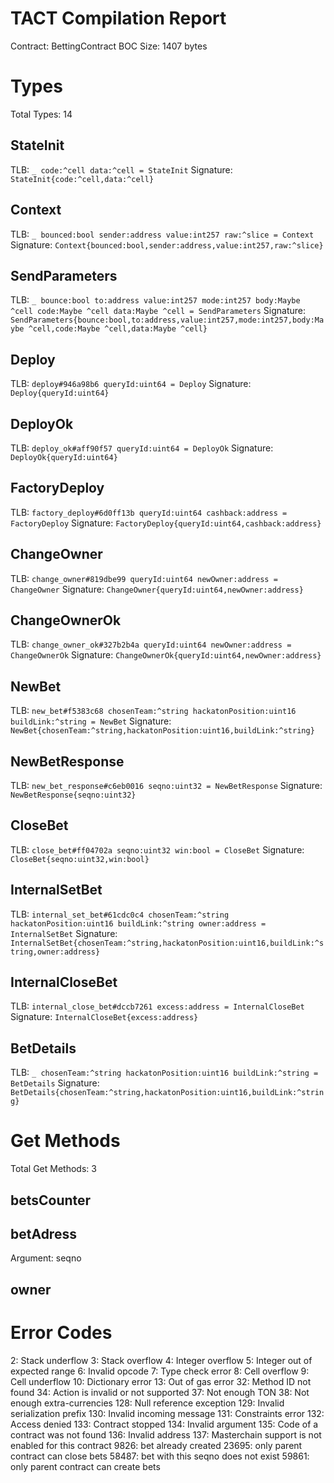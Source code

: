 # TACT Compilation Report
Contract: BettingContract
BOC Size: 1407 bytes

# Types
Total Types: 14

## StateInit
TLB: `_ code:^cell data:^cell = StateInit`
Signature: `StateInit{code:^cell,data:^cell}`

## Context
TLB: `_ bounced:bool sender:address value:int257 raw:^slice = Context`
Signature: `Context{bounced:bool,sender:address,value:int257,raw:^slice}`

## SendParameters
TLB: `_ bounce:bool to:address value:int257 mode:int257 body:Maybe ^cell code:Maybe ^cell data:Maybe ^cell = SendParameters`
Signature: `SendParameters{bounce:bool,to:address,value:int257,mode:int257,body:Maybe ^cell,code:Maybe ^cell,data:Maybe ^cell}`

## Deploy
TLB: `deploy#946a98b6 queryId:uint64 = Deploy`
Signature: `Deploy{queryId:uint64}`

## DeployOk
TLB: `deploy_ok#aff90f57 queryId:uint64 = DeployOk`
Signature: `DeployOk{queryId:uint64}`

## FactoryDeploy
TLB: `factory_deploy#6d0ff13b queryId:uint64 cashback:address = FactoryDeploy`
Signature: `FactoryDeploy{queryId:uint64,cashback:address}`

## ChangeOwner
TLB: `change_owner#819dbe99 queryId:uint64 newOwner:address = ChangeOwner`
Signature: `ChangeOwner{queryId:uint64,newOwner:address}`

## ChangeOwnerOk
TLB: `change_owner_ok#327b2b4a queryId:uint64 newOwner:address = ChangeOwnerOk`
Signature: `ChangeOwnerOk{queryId:uint64,newOwner:address}`

## NewBet
TLB: `new_bet#f5383c68 chosenTeam:^string hackatonPosition:uint16 buildLink:^string = NewBet`
Signature: `NewBet{chosenTeam:^string,hackatonPosition:uint16,buildLink:^string}`

## NewBetResponse
TLB: `new_bet_response#c6eb0016 seqno:uint32 = NewBetResponse`
Signature: `NewBetResponse{seqno:uint32}`

## CloseBet
TLB: `close_bet#ff04702a seqno:uint32 win:bool = CloseBet`
Signature: `CloseBet{seqno:uint32,win:bool}`

## InternalSetBet
TLB: `internal_set_bet#61cdc0c4 chosenTeam:^string hackatonPosition:uint16 buildLink:^string owner:address = InternalSetBet`
Signature: `InternalSetBet{chosenTeam:^string,hackatonPosition:uint16,buildLink:^string,owner:address}`

## InternalCloseBet
TLB: `internal_close_bet#dccb7261 excess:address = InternalCloseBet`
Signature: `InternalCloseBet{excess:address}`

## BetDetails
TLB: `_ chosenTeam:^string hackatonPosition:uint16 buildLink:^string = BetDetails`
Signature: `BetDetails{chosenTeam:^string,hackatonPosition:uint16,buildLink:^string}`

# Get Methods
Total Get Methods: 3

## betsCounter

## betAdress
Argument: seqno

## owner

# Error Codes
2: Stack underflow
3: Stack overflow
4: Integer overflow
5: Integer out of expected range
6: Invalid opcode
7: Type check error
8: Cell overflow
9: Cell underflow
10: Dictionary error
13: Out of gas error
32: Method ID not found
34: Action is invalid or not supported
37: Not enough TON
38: Not enough extra-currencies
128: Null reference exception
129: Invalid serialization prefix
130: Invalid incoming message
131: Constraints error
132: Access denied
133: Contract stopped
134: Invalid argument
135: Code of a contract was not found
136: Invalid address
137: Masterchain support is not enabled for this contract
9826: bet already created
23695: only parent contract can close bets
58487: bet with this seqno does not exist
59861: only parent contract can create bets